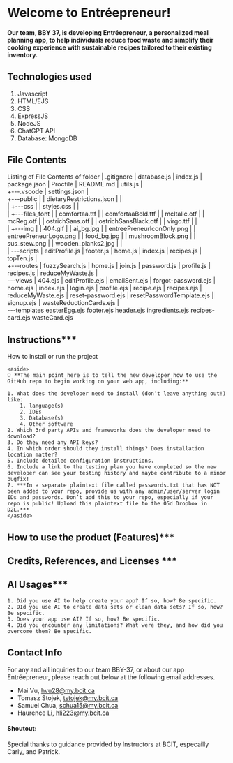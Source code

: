 # Welcome to Entréepreneur!
#### Our team, BBY 37, is developing Entréepreneur, a personalized meal planning app, to help individuals reduce food waste and simplify their cooking experience with sustainable recipes tailored to their existing inventory.
## Technologies used
1. Javascript
2. HTML/EJS
3. CSS
4. ExpressJS
5. NodeJS
6. ChatGPT API
7. Database: MongoDB

## File Contents
Listing of File Contents of folder
|   .gitignore
|   database.js
|   index.js
|   package.json
|   Procfile
|   README.md
|   utils.js
|   
+---.vscode
|       settings.json
|       
+---public
|   |   dietaryRestrictions.json
|   |   
|   +---css
|   |       styles.css
|   |       
|   +---files_font
|   |       comfortaa.ttf
|   |       comfortaaBold.ttf
|   |       mcItalic.otf
|   |       mcReg.otf
|   |       ostrichSans.otf
|   |       ostrichSansBlack.otf
|   |       virgo.ttf
|   |       
|   +---img
|   |       404.gif
|   |       ai_bg.jpg
|   |       entreePreneurIconOnly.png
|   |       entreePreneurLogo.png
|   |       food_bg.jpg
|   |       mushroomBlock.png
|   |       sus_stew.png
|   |       wooden_planks2.jpg
|   |       
|   \---scripts
|           editProfile.js
|           footer.js
|           home.js
|           index.js
|           recipes.js
|           topTen.js
|           
+---routes
|       fuzzySearch.js
|       home.js
|       join.js
|       password.js
|       profile.js
|       recipes.js
|       reduceMyWaste.js
|       
\---views
    |   404.ejs
    |   editProfile.ejs
    |   emailSent.ejs
    |   forgot-password.ejs
    |   home.ejs
    |   index.ejs
    |   login.ejs
    |   profile.ejs
    |   recipe.ejs
    |   recipes.ejs
    |   reduceMyWaste.ejs
    |   reset-password.ejs
    |   resetPasswordTemplate.ejs
    |   signup.ejs
    |   wasteReductionCards.ejs
    |   
    \---templates
            easterEgg.ejs
            footer.ejs
            header.ejs
            ingredients.ejs
            recipes-card.ejs
            wasteCard.ejs
 
 ## Instructions***
 How to install or run the project
    
    <aside>
    💡 **The main point here is to tell the new developer how to use the GitHub repo to begin working on your web app, including:**
    
    1. What does the developer need to install (don’t leave anything out!) like:
        1. language(s)
        2. IDEs
        3. Database(s)
        4. Other software
    2. Which 3rd party APIs and frameworks does the developer need to download?
    3. Do they need any API keys?
    4. In which order should they install things? Does installation location matter?
    5. Include detailed configuration instructions.
    6. Include a link to the testing plan you have completed so the new developer can see your testing history and maybe contribute to a minor bugfix!
    7. ***In a separate plaintext file called passwords.txt that has NOT been added to your repo, provide us with any admin/user/server login IDs and passwords. Don’t add this to your repo, especially if your repo is public! Upload this plaintext file to the 05d Dropbox in D2L.***
    </aside>
    
## How to use the product (Features)***
## Credits, References, and Licenses ***
## AI Usages***
    1. Did you use AI to help create your app? If so, how? Be specific.
    2. DId you use AI to create data sets or clean data sets? If so, how? Be specific.
    3. Does your app use AI? If so, how? Be specific.
    4. Did you encounter any limitations? What were they, and how did you overcome them? Be specific.

## Contact Info
For any and all inquiries to our team BBY-37, or about our app Entréepreneur, please reach out below at the following email addresses.
- Mai Vu,  hvu28@my.bcit.ca
- Tomasz Stojek, tstojek@my.bcit.ca
- Samuel Chua, schua15@my.bcit.ca
- Haurence Li, hli223@my.bcit.ca

#### Shoutout: 
Special thanks to guidance provided by Instructors at BCIT, especailly Carly, and Patrick.
